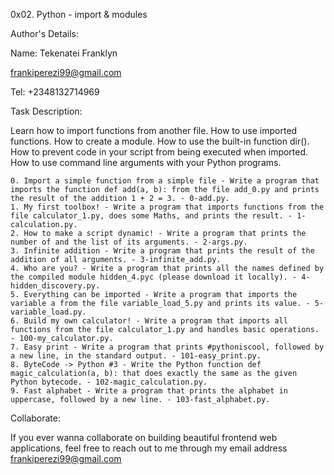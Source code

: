 0x02. Python - import & modules

Author's Details:

Name: Tekenatei Franklyn

frankiperezi99@gmail.com

Tel: +2348132714969

Task Description:

Learn how to import functions from another file. How to use imported functions. How to create a module. How to use the built-in function dir(). How to prevent code in your script from being executed when imported. How to use command line arguments with your Python programs.

    0. Import a simple function from a simple file - Write a program that imports the function def add(a, b): from the file add_0.py and prints the result of the addition 1 + 2 = 3. - 0-add.py.
    1. My first toolbox! - Write a program that imports functions from the file calculator_1.py, does some Maths, and prints the result. - 1-calculation.py.
    2. How to make a script dynamic! - Write a program that prints the number of and the list of its arguments. - 2-args.py.
    3. Infinite addition - Write a program that prints the result of the addition of all arguments. - 3-infinite_add.py.
    4. Who are you? - Write a program that prints all the names defined by the compiled module hidden_4.pyc (please download it locally). - 4-hidden_discovery.py.
    5. Everything can be imported - Write a program that imports the variable a from the file variable_load_5.py and prints its value. - 5-variable_load.py.
    6. Build my own calculator! - Write a program that imports all functions from the file calculator_1.py and handles basic operations. - 100-my_calculator.py.
    7. Easy print - Write a program that prints #pythoniscool, followed by a new line, in the standard output. - 101-easy_print.py.
    8. ByteCode -> Python #3 - Write the Python function def magic_calculation(a, b): that does exactly the same as the given Python bytecode. - 102-magic_calculation.py.
    9. Fast alphabet - Write a program that prints the alphabet in uppercase, followed by a new line. - 103-fast_alphabet.py.

Collaborate:

If you ever wanna collaborate on building beautiful frontend web applications, feel free to  reach out to me through my email address frankiperezi99@gmail.com
